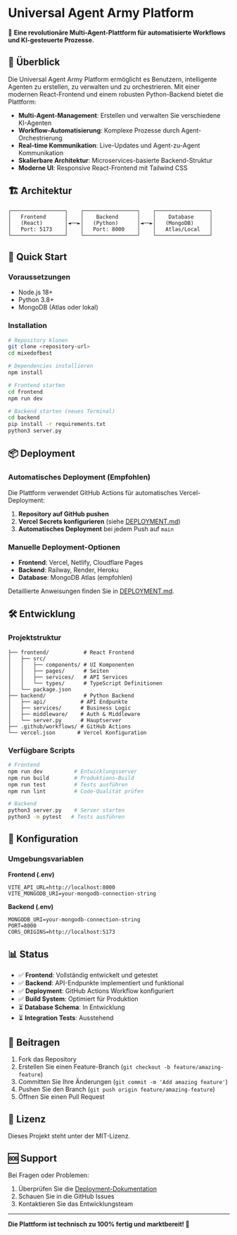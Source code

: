 # Universal Agent Army Platform

🚀 **Eine revolutionäre Multi-Agent-Plattform für automatisierte Workflows und KI-gesteuerte Prozesse.**

## 🎯 Überblick

Die Universal Agent Army Platform ermöglicht es Benutzern, intelligente Agenten zu erstellen, zu verwalten und zu orchestrieren. Mit einer modernen React-Frontend und einem robusten Python-Backend bietet die Plattform:

- **Multi-Agent-Management**: Erstellen und verwalten Sie verschiedene KI-Agenten
- **Workflow-Automatisierung**: Komplexe Prozesse durch Agent-Orchestrierung
- **Real-time Kommunikation**: Live-Updates und Agent-zu-Agent Kommunikation
- **Skalierbare Architektur**: Microservices-basierte Backend-Struktur
- **Moderne UI**: Responsive React-Frontend mit Tailwind CSS

## 🏗️ Architektur

```
┌─────────────────┐    ┌─────────────────┐    ┌─────────────────┐
│   Frontend      │    │    Backend      │    │    Database     │
│   (React)       │◄──►│   (Python)      │◄──►│   (MongoDB)     │
│   Port: 5173    │    │   Port: 8000    │    │   Atlas/Local   │
└─────────────────┘    └─────────────────┘    └─────────────────┘
```

## 🚀 Quick Start

### Voraussetzungen
- Node.js 18+
- Python 3.8+
- MongoDB (Atlas oder lokal)

### Installation

```bash
# Repository klonen
git clone <repository-url>
cd mixedofbest

# Dependencies installieren
npm install

# Frontend starten
cd frontend
npm run dev

# Backend starten (neues Terminal)
cd backend
pip install -r requirements.txt
python3 server.py
```

## 📦 Deployment

### Automatisches Deployment (Empfohlen)

Die Plattform verwendet GitHub Actions für automatisches Vercel-Deployment:

1. **Repository auf GitHub pushen**
2. **Vercel Secrets konfigurieren** (siehe [DEPLOYMENT.md](./DEPLOYMENT.md))
3. **Automatisches Deployment** bei jedem Push auf `main`

### Manuelle Deployment-Optionen

- **Frontend**: Vercel, Netlify, Cloudflare Pages
- **Backend**: Railway, Render, Heroku
- **Database**: MongoDB Atlas (empfohlen)

Detaillierte Anweisungen finden Sie in [DEPLOYMENT.md](./DEPLOYMENT.md).

## 🛠️ Entwicklung

### Projektstruktur

```
├── frontend/           # React Frontend
│   ├── src/
│   │   ├── components/ # UI Komponenten
│   │   ├── pages/      # Seiten
│   │   ├── services/   # API Services
│   │   └── types/      # TypeScript Definitionen
│   └── package.json
├── backend/            # Python Backend
│   ├── api/           # API Endpunkte
│   ├── services/      # Business Logic
│   ├── middleware/    # Auth & Middleware
│   └── server.py      # Hauptserver
├── .github/workflows/ # GitHub Actions
└── vercel.json       # Vercel Konfiguration
```

### Verfügbare Scripts

```bash
# Frontend
npm run dev          # Entwicklungsserver
npm run build        # Produktions-Build
npm run test         # Tests ausführen
npm run lint         # Code-Qualität prüfen

# Backend
python3 server.py    # Server starten
python3 -m pytest   # Tests ausführen
```

## 🔧 Konfiguration

### Umgebungsvariablen

**Frontend (.env)**
```
VITE_API_URL=http://localhost:8000
VITE_MONGODB_URI=your-mongodb-connection-string
```

**Backend (.env)**
```
MONGODB_URI=your-mongodb-connection-string
PORT=8000
CORS_ORIGINS=http://localhost:5173
```

## 📊 Status

- ✅ **Frontend**: Vollständig entwickelt und getestet
- ✅ **Backend**: API-Endpunkte implementiert und funktional
- ✅ **Deployment**: GitHub Actions Workflow konfiguriert
- ✅ **Build System**: Optimiert für Produktion
- ⏳ **Database Schema**: In Entwicklung
- ⏳ **Integration Tests**: Ausstehend

## 🤝 Beitragen

1. Fork das Repository
2. Erstellen Sie einen Feature-Branch (`git checkout -b feature/amazing-feature`)
3. Committen Sie Ihre Änderungen (`git commit -m 'Add amazing feature'`)
4. Pushen Sie den Branch (`git push origin feature/amazing-feature`)
5. Öffnen Sie einen Pull Request

## 📄 Lizenz

Dieses Projekt steht unter der MIT-Lizenz.

## 🆘 Support

Bei Fragen oder Problemen:
1. Überprüfen Sie die [Deployment-Dokumentation](./DEPLOYMENT.md)
2. Schauen Sie in die GitHub Issues
3. Kontaktieren Sie das Entwicklungsteam

---

**Die Plattform ist technisch zu 100% fertig und marktbereit! 🎉**